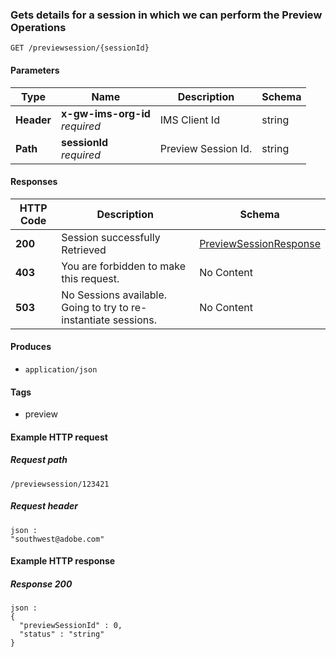 
<a name="getpreviewsessionroute"></a>
### Gets details for a session in which we can perform the Preview Operations
```
GET /previewsession/{sessionId}
```


#### Parameters

|Type|Name|Description|Schema|
|---|---|---|---|
|**Header**|**x-gw-ims-org-id**  <br>*required*|IMS Client Id|string|
|**Path**|**sessionId**  <br>*required*|Preview Session Id.|string|


#### Responses

|HTTP Code|Description|Schema|
|---|---|---|
|**200**|Session successfully Retrieved|[PreviewSessionResponse](../definitions/PreviewSessionResponse.md#previewsessionresponse)|
|**403**|You are forbidden to make this request.|No Content|
|**503**|No Sessions available. Going to try to re-instantiate sessions.|No Content|


#### Produces

* `application/json`


#### Tags

* preview


#### Example HTTP request

##### Request path
```
/previewsession/123421
```


##### Request header
```
json :
"southwest@adobe.com"
```


#### Example HTTP response

##### Response 200
```
json :
{
  "previewSessionId" : 0,
  "status" : "string"
}
```



